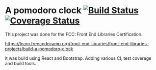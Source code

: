 # A pomodoro clock [![Build Status](https://travis-ci.org/mkeeneth/pomodoro-clock-react.svg?branch=master)](https://travis-ci.org/mkeeneth/pomodoro-clock-react) [![Coverage Status](https://coveralls.io/repos/github/mkeeneth/pomodoro-clock-react/badge.svg?branch=master)](https://coveralls.io/github/mkeeneth/pomodoro-clock-react?branch=master)

This project was done for the FCC: Front End Libraries Certification.

https://learn.freecodecamp.org/front-end-libraries/front-end-libraries-projects/build-a-pomodoro-clock

it was build using React and Bootstrap. Adding various CI, test coverage and build tools.

